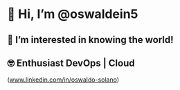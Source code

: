 # 👋 Hi, I’m @oswaldein5
## 👀 I’m interested in knowing the world!
## 🤓 Enthusiast DevOps | Cloud
(www.linkedin.com/in/oswaldo-solano)
